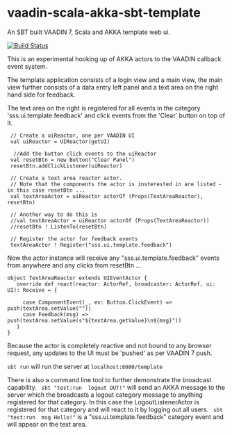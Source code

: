 # vaadin-scala-akka-sbt-template
An SBT built VAADIN 7, Scala and AKKA template web ui.

[![Build Status](https://travis-ci.org/mcsherrylabs/vaadin-scala-akka-sbt-template.svg?branch=master)](https://travis-ci.org/mcsherrylabs/vaadin-scala-akka-sbt-template)

This is an experimental hooking up of AKKA actors to the VAADIN callback event system.
  
The template application consists of a login view and a main view, the main view further consists of a data entry left 
panel and a text area on the right hand side for feedback.
 
The text area on the right is registered for all events in the category 'sss.ui.template.feedback' and click events from the 'Clear' button on top of it. 
 
```
 // Create a uiReactor, one per VAADIN UI
 val uiReactor = UIReactor(getUI)
 
  //Add the button click events to the uiReactor
 val resetBtn = new Button("Clear Panel")
 resetBtn.addClickListener(uiReactor)
 
 // Create a text area reactor actor.
 // Note that the components the actor is insterested in are listed - in this case resetBtn ...    
 val textAreaActor = uiReactor actorOf (Props(TextAreaReactor), resetBtn)
 
 // Another way to do this is
 //val textAreaActor = uiReactor actorOf (Props(TextAreaReactor))
 //resetBtn ! ListenTo(resetBtn)
 
 // Register the actor for feedback events
 textAreaActor ! Register("sss.ui.template.feedback")
```

Now the actor instance will receive any "sss.ui.template.feedback" events from anywhere and any clicks from resetBtn ...
   
```
object TextAreaReactor extends UIEventActor {
   override def react(reactor: ActorRef, broadcaster: ActorRef, ui: UI): Receive = {

     case ComponentEvent(_, ev: Button.ClickEvent) => push(textArea.setValue(""))
     case Feedback(msg) => push(textArea.setValue(s"${textArea.getValue}\n${msg}"))
   }
}
```
Because the actor is completely reactive and not bound to any browser request, any updates to the UI must be 'pushed' as per VAADIN 7 push.
 
``` sbt run ``` will run the server at ```localhost:8080/template```
  
There is also a command line tool to further demonstrate the broadcast capability.
``` sbt "test:run  logout OUT!"``` will send an AKKA message to the server which the broadcasts a logout category message to anything registered for that category. 
In this case the LogoutListenerActor is registered for that category and will react to it by logging out all users.
``` sbt "test:run  msg Hello!"``` is a "sss.ui.template.feedback" category event and will appear on the text area.
 